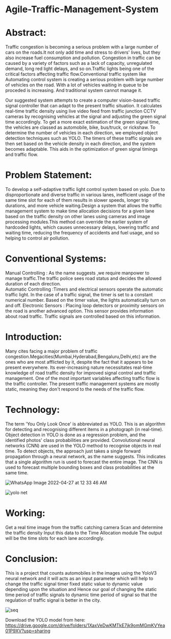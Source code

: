 # Agile-Traffic-Management-System

# Abstract:
Traffic congestion is becoming a serious problem with a large number of cars on the roads.It not only add time and stress to drivers' lives, but they also increase fuel consumption and pollution. Congestion in traffic can be caused by a variety of factors such as a lack of capacity, unregulated demand, long red light delays, and so on.Traffic lights being one of the critical factors affecting traffic flow.Conventional traffic system like Automating control system is creating  a serious problem with large number of vehicles on the road. With a lot of vehicles waiting in queue to be proceded is increasing. And traditional system cannot manage it.

Our suggested system attempts to create a computer vision-based traffic signal controller that can adapt to the present traffic situation. It calculates real-time traffic density using live video feed from traffic junction CCTV cameras by recognising vehicles at the signal and adjusting the green signal time accordingly. To get a more exact estimation of the green signal time, the vehicles are classed as automobile, bike, bus/truck, or rickshaw. To determine the number of vehicles in each direction, we employed object detection techniques such as YOLO. The timers of these traffic signals are then set based on the vehicle density in each direction, and the system becomes adaptable. This aids in the optimization of green signal timings and traffic flow.

# Problem Statement:

To develop a self-adaptive traffic light control system based on yolo. Due to disproportionate and diverse traffic in various lanes, inefficient usage of the same time slot for each of them results in slower speeds, longer trip durations, and more vehicle waiting.Design a system that allows the traffic management system to make time allocation decisions for a given lane based on the traffic density on other lanes using cameras and image processing modules.This method can override the earlier system of hardcoded lights, which causes unnecessary delays, lowering traffic and waiting time, reducing the frequency of accidents and fuel usage, and so helping to control air pollution.


# Conventional Systems:

Manual Controlling : As the name suggests ,we require manpower to manage traffic.The traffic police sees road status and decides the allowed duration of each direction.  
Automatic Controlling :Timers and electrical sensors operate the automatic traffic light. In the case of a traffic signal, the timer is set to a constant numerical number. Based on the timer value, the lights automatically turn on and off.
Electronic Sensors : Placing loop detectors or proximity sensors on the road is another advanced option. This sensor provides information about road traffic. Traffic signals are controlled based on this information.


# Introduction:

Many cites facing a major problem of traffic congestion.Megacities(Mumbai,Hyderabad,Bengaluru,Delhi,etc) are the ones who are most afflicted by it, despite the fact that it appears to be present everywhere. Its ever-increasing nature necessitates real-time knowledge of road traffic density for improved signal control and traffic management. One of the most important variables affecting traffic flow is the traffic controller. The present traffic management systems are mostly static, meaning they don't respond to the needs of the traffic flow.



# Technology:

The term 'You Only Look Once' is abbreviated as YOLO. This is an algorithm for detecting and recognising different items in a photograph (in real-time). Object detection in YOLO is done as a regression problem, and the identified photos' class probabilities are provided.
Convolutional neural networks (CNN) are used in the YOLO method to recognise objects in real time. To detect objects, the approach just takes a single forward propagation through a neural network, as the name suggests.
This indicates that a single algorithm run is used to forecast the entire image. The CNN is used to forecast multiple bounding boxes and class probabilities at the same time.

![WhatsApp Image 2022-04-27 at 12 33 46 AM](https://user-images.githubusercontent.com/72182471/165373716-6cb51d07-94bf-47ad-9087-5d702adb3014.jpeg)


![yolo net](https://user-images.githubusercontent.com/72182471/165361893-fd2fff2d-7f61-4c8c-95f3-7fe828a018ef.png)


# Working:
Get a real time image from the traffic catching camera
Scan and determine the traffic density
Input this data to the Time Allocation module
The output will be the time slots for each lane accordingly.


# Conclusion:
This is a project that counts automobiles in the images using the YoloV3 neural network and it will acts as an input parameter which will help to change the traffic signal timer fixed static value to dynamic value depending upon the situation and Hence our goal of changing the static time period of traffic signals to dynamic time period of signal so that the regulation of traffic signal is better in the city.


![seq](https://user-images.githubusercontent.com/72182471/165362571-06875fea-9fe9-4075-a74e-871503363649.png)


Download the YOLO model from here: https://drive.google.com/drive/folders/1XaxVeDwKMTkE7jk9omMGmKVYea01P9XV?usp=sharing

